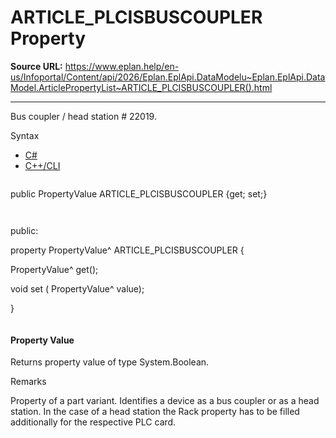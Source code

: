 # ARTICLE_PLCISBUSCOUPLER Property

**Source URL:** https://www.eplan.help/en-us/Infoportal/Content/api/2026/Eplan.EplApi.DataModelu~Eplan.EplApi.DataModel.ArticlePropertyList~ARTICLE_PLCISBUSCOUPLER().html

---

Bus coupler / head station # 22019.

Syntax

- [C#](#i-syntax-CS)
- [C++/CLI](#i-syntax-CPP2005)

```
```
public PropertyValue ARTICLE_PLCISBUSCOUPLER {get; set;}
```
```

```
```
public:

property PropertyValue^ ARTICLE_PLCISBUSCOUPLER {

   PropertyValue^ get();

   void set (    PropertyValue^ value);

}
```
```

#### Property Value

Returns property value of type System.Boolean.

Remarks

Property of a part variant. Identifies a device as a bus coupler or as a head station. In the case of a head station the Rack property has to be filled additionally for the respective PLC card.
